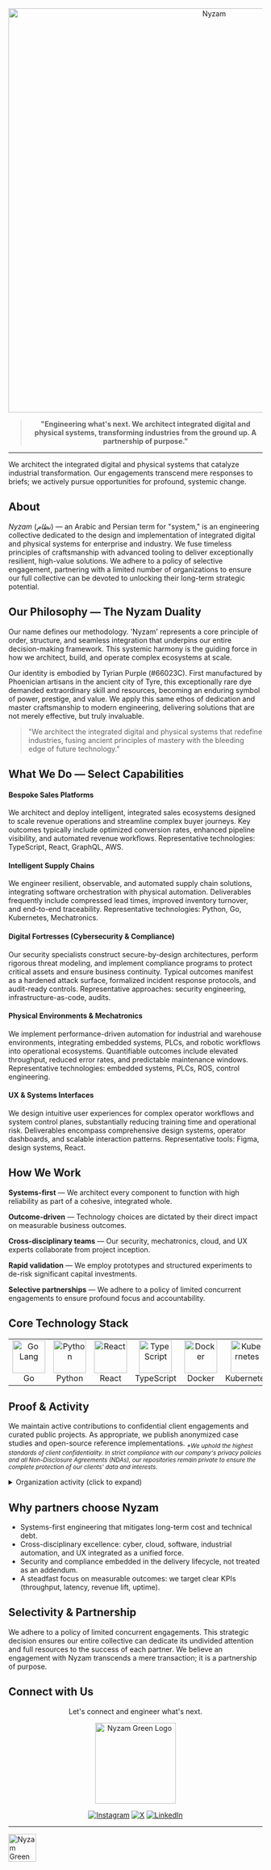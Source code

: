 <div align="center">
  <a href="https://nyzam.dev" target="_blank" rel="noopener noreferrer"><img src="https://ik.imagekit.io/nyzam/Nyzam%20Art/MAIN%20LOGO%20-%20NOBG.svg?updatedAt=1761158232558" alt="Nyzam" width="800" style="max-width:100%;height:auto;"></a>
  <blockquote>
    <p><strong>"Engineering what's next. We architect integrated digital and physical systems, transforming industries from the ground up. A partnership of purpose."</strong></p>
  </blockquote>
</div>

---

We architect the integrated digital and physical systems that catalyze industrial transformation. Our engagements transcend mere responses to briefs; we actively pursue opportunities for profound, systemic change.

## About
*Nyzam* (*نظام*) — an Arabic and Persian term for "system," is an engineering collective dedicated to the design and implementation of integrated digital and physical systems for enterprise and industry. We fuse timeless principles of craftsmanship with advanced tooling to deliver exceptionally resilient, high-value solutions. We adhere to a policy of selective engagement, partnering with a limited number of organizations to ensure our full collective can be devoted to unlocking their long-term strategic potential.

## Our Philosophy — The Nyzam Duality
Our name defines our methodology. 'Nyzam' represents a core principle of order, structure, and seamless integration that underpins our entire decision-making framework. This systemic harmony is the guiding force in how we architect, build, and operate complex ecosystems at scale.

Our identity is embodied by Tyrian Purple (#66023C). First manufactured by Phoenician artisans in the ancient city of Tyre, this exceptionally rare dye demanded extraordinary skill and resources, becoming an enduring symbol of power, prestige, and value. We apply this same ethos of dedication and master craftsmanship to modern engineering, delivering solutions that are not merely effective, but truly invaluable.

> "We architect the integrated digital and physical systems that redefine industries, fusing ancient principles of mastery with the bleeding edge of future technology."


## What We Do — Select Capabilities

<div class="nyzam-card">
  <h4>Bespoke Sales Platforms</h4>
  <p>We architect and deploy intelligent, integrated sales ecosystems designed to scale revenue operations and streamline complex buyer journeys. Key outcomes typically include optimized conversion rates, enhanced pipeline visibility, and automated revenue workflows. Representative technologies: <span class="nyzam-inline-tech">TypeScript, React, GraphQL, AWS</span>.</p>
</div>

<div class="nyzam-card">
  <h4>Intelligent Supply Chains</h4>
  <p>We engineer resilient, observable, and automated supply chain solutions, integrating software orchestration with physical automation. Deliverables frequently include compressed lead times, improved inventory turnover, and end-to-end traceability. Representative technologies: <span class="nyzam-inline-tech">Python, Go, Kubernetes, Mechatronics</span>.</p>
</div>

<div class="nyzam-card">
  <h4>Digital Fortresses (Cybersecurity & Compliance)</h4>
  <p>Our security specialists construct secure-by-design architectures, perform rigorous threat modeling, and implement compliance programs to protect critical assets and ensure business continuity. Typical outcomes manifest as a hardened attack surface, formalized incident response protocols, and audit-ready controls. Representative approaches: <span class="nyzam-inline-tech">security engineering, infrastructure-as-code, audits</span>.</p>
</div>

<div class="nyzam-card">
  <h4>Physical Environments & Mechatronics</h4>
  <p>We implement performance-driven automation for industrial and warehouse environments, integrating embedded systems, PLCs, and robotic workflows into operational ecosystems. Quantifiable outcomes include elevated throughput, reduced error rates, and predictable maintenance windows. Representative technologies: <span class="nyzam-inline-tech">embedded systems, PLCs, ROS, control engineering</span>.</p>
</div>

<div class="nyzam-card">
  <h4>UX & Systems Interfaces</h4>
  <p>We design intuitive user experiences for complex operator workflows and system control planes, substantially reducing training time and operational risk. Deliverables encompass comprehensive design systems, operator dashboards, and scalable interaction patterns. Representative tools: <span class="nyzam-inline-tech">Figma, design systems, React</span>.</p>
</div>

## How We Work
<div class="nyzam-card">
  <p><strong>Systems-first</strong> — We architect every component to function with high reliability as part of a cohesive, integrated whole.</p>
  <p><strong>Outcome-driven</strong> — Technology choices are dictated by their direct impact on measurable business outcomes.</p>
  <p><strong>Cross-disciplinary teams</strong> — Our security, mechatronics, cloud, and UX experts collaborate from project inception.</p>
  <p><strong>Rapid validation</strong> — We employ prototypes and structured experiments to de-risk significant capital investments.</p>
  <p><strong>Selective partnerships</strong> — We adhere to a policy of limited concurrent engagements to ensure profound focus and accountability.</p>
</div>

## Core Technology Stack
<div align="center" class="nyzam-card">
<table>
        <tr>
            <td align="center" width="96"><a><img src="https://go.dev/blog/go-brand/Go-Logo/SVG/Go-Logo_Blue.svg" alt="Go Lang" width="65" height="65" /></a>Go</td>
            <td align="center" width="96"><a><img src="https://techstack-generator.vercel.app/python-icon.svg" alt="Python" width="65" height="65" /></a>Python</td>
            <td align="center" width="96"><a><img src="https://techstack-generator.vercel.app/react-icon.svg" alt="React" width="65" height="65" /></a>React</td>
            <td align="center" width="96"><a><img src="https://techstack-generator.vercel.app/ts-icon.svg" alt="TypeScript" width="65" height="65" /></a>TypeScript</td>
            <td align="center" width="96"><a><img src="https://techstack-generator.vercel.app/docker-icon.svg" alt="Docker" width="65" height="65" /></a>Docker</td>
            <td align="center" width="96"><a><img src="https://techstack-generator.vercel.app/kubernetes-icon.svg" alt="Kubernetes" width="65" height="65" /></a>Kubernetes</td>
        </tr>
    </table>
</div>

## Proof & Activity
We maintain active contributions to confidential client engagements and curated public projects. As appropriate, we publish anonymized case studies and open-source reference implementations. <sub>_*We uphold the highest standards of client confidentiality. In strict compliance with our company's privacy policies and all Non-Disclosure Agreements (NDAs), our repositories remain private to ensure the complete protection of our clients' data and interests._</sub>

<details>
  <summary>Organization activity (click to expand)</summary>
  <div align="center">
    <img src="https://github-readme-stats.vercel.app/api?username=Nyzam&show_icons=true&theme=transparent&title_color=66023c&icon_color=66023c&text_color=c9d1d9&border_color=66023c&hide_border=false&show=stars,commits,prs,issues" alt="Nyzam GitHub Stats" style="max-width:100%;height:auto;" />
  </div>
</details>

## Why partners choose Nyzam
<div class="nyzam-card">
  <ul>
    <li>Systems-first engineering that mitigates long-term cost and technical debt.</li>
    <li>Cross-disciplinary excellence: cyber, cloud, software, industrial automation, and UX integrated as a unified force.</li>
    <li>Security and compliance embedded in the delivery lifecycle, not treated as an addendum.</li>
    <li>A steadfast focus on measurable outcomes: we target clear KPIs (throughput, latency, revenue lift, uptime).</li>
  </ul>
</div>

## Selectivity & Partnership
<div class="nyzam-card">
  <p>We adhere to a policy of limited concurrent engagements. This strategic decision ensures our entire collective can dedicate its undivided attention and full resources to the success of each partner. We believe an engagement with Nyzam transcends a mere transaction; it is a partnership of purpose.</p>
</div>

## Connect with Us
<div align="center">
  <p>Let's connect and engineer what's next.</p>

  <p>
    <!-- Green logo image used as the website link -->
    <a href="https://nyzam.dev" target="_blank" rel="noopener noreferrer">
      <img src="https://ik.imagekit.io/nyzam/Nyzam%20Art/MAIN%20LOGO%20-%20GREEN_NOBG.svg?updatedAt=1761154728355" alt="Nyzam Green Logo" width="160" style="max-width:100%;height:auto;" />
    </a>
  </p>

  <p>
 <p>
    <a href="https://www.instagram.com/Nyzam.dev/" target="_blank" rel="noopener noreferrer"><img src="https://img.shields.io/badge/Instagram-66023c?style=for-the-badge&logo=instagram&logoColor=white" alt="Instagram" /></a>
    <a href="https://x.com/nyzamdotdev" target="_blank" rel="noopener noreferrer"><img src="https://img.shields.io/badge/X-66023c?style=for-the-badge&logo=x&logoColor=white" alt="X" /></a>
    <a href="https://www.linkedin.com/company/Nyzam" target="_blank" rel="noopener noreferrer"><img src="https://img.shields.io/badge/LinkedIn-66023c?style=for-the-badge&logo=linkedin&logoColor=white" alt="LinkedIn" /></a>
  </p>
</div>

---

<p>
  <a href="https://nyzam.dev" target="_blank" rel="noopener noreferrer">
    <img src="https://ik.imagekit.io/nyzam/Nyzam%20Art/MAIN%20LOGO%20-%20CR.svg?updatedAt=1761164234832" alt="Nyzam Green Logo" style="height: 55px; width: auto;"/></a>
</p>
